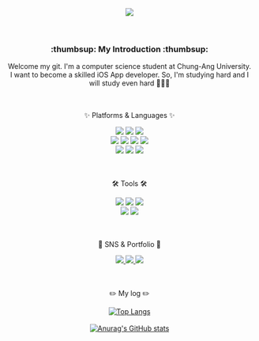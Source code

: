 <div align=center>
<img src="https://capsule-render.vercel.app/api?type=rounded&color=auto&height=300&section=header&text=capsule%20render&fontSize=90" />
<br><br><br>
</div>

<div align=center>
  <h3>:thumbsup: My Introduction :thumbsup:</h3>
  Welcome my git. I'm a computer science student at Chung-Ang University. <br>
  I want to become a skilled iOS App developer. So, I'm studying hard and I will study even hard 🤗💪💪
  
  </div>
 
 <br>
 <br>
 
 <div align=center>  
	<p>✨ Platforms & Languages ✨</p>
</div>

<div align="center">
  <img src="https://img.shields.io/badge/Swift-F05138?style=for-the-badge&logo=Swift&logoColor=white" />
  <img src="https://img.shields.io/badge/Python-3776AB?style=for-the-badge&logo=Python&logoColor=white" />
  <img src="https://img.shields.io/badge/C-A8B9CC?style=for-the-badge&logo=C&logoColor=white" />
  <br>
	<img src="https://img.shields.io/badge/Java-007396?style=for-the-badge&logo=Conda-Forge&logoColor=white" />
	<img src="https://img.shields.io/badge/HTML5-E34F26?style=for-the-badge&logo=HTML5&logoColor=white" />
	<img src="https://img.shields.io/badge/CSS3-1572B6?style=for-the-badge&logo=CSS3&logoColor=white" />
	<img src="https://img.shields.io/badge/JavaScript-F7DF1E?style=for-the-badge&logo=JavaScript&logoColor=white" />
	<br>
  <img src="https://img.shields.io/badge/Terminal-000000?style=for-the-badge&logo=iTerm2&logoColor=white" />
	<img src="https://img.shields.io/badge/MySQL-4479A1?style=for-the-badge&logo=MySQL&logoColor=white" />
	<img src="https://img.shields.io/badge/Linux-FCC624?style=for-the-badge&logo=Linux&logoColor=white" />
</div>
 
 <Br>
  <br>
  
  <div align=center>
	<p>🛠 Tools 🛠</p>
</div>
<div align=center>
	<img src="https://img.shields.io/badge/Xcode-147EFB?style=for-the-badge&logo=Xcode&logoColor=white" />
	<img src="https://img.shields.io/badge/Visual%20Studio%20Code-007ACC?style=for-the-badge&logo=VisualStudioCode&logoColor=white" />
  <img src="https://img.shields.io/badge/Vim-019733?style=for-the-badge&logo=Vim&logoColor=white" />
	<br>
	<img src="https://img.shields.io/badge/Spring-6DB33F?style=for-the-badge&logo=Spring&logoColor=white" />
	<img src="https://img.shields.io/badge/GitHub-181717?style=for-the-badge&logo=GitHub&logoColor=white" />
</div>
 
 <br>
 <br>
  
  <div align=center>
	<p>🎨 SNS & Portfolio 🎨</p>
</div>
  <div align=center>
<a href="https://velog.io/@ikejhc" target="_blank">
  <img src="https://img.shields.io/badge/Velog-20C997?style=for-the-badge&logo=Velog&logoColor=white"/>
    </a>
<a href="https://www.instagram.com/eui_chan.97" target="_blank">
  <img src="https://img.shields.io/badge/Instagram-E4405F?style=for-the-badge&logo=Instagram&logoColor=white"/>
  </a>
 <a href="mailto:ikejhc159@gmail.com">
		<img src="https://img.shields.io/badge/Mail-30B980?style=for-the-badge&logo=Gmail&logoColor=white" />
	</a>
  </div>
  
  <br>
  <br>
  
  <div align=center>
    <p> ✏️ My log ✏️</p>
  </div>
  <div align=center>
    
[![Top Langs](https://github-readme-stats.vercel.app/api/top-langs/?username=JEONG-J)](https://github.com/anuraghazra/github-readme-stats)
<br>
<br>
[![Anurag's GitHub stats](https://github-readme-stats.vercel.app/api?username=JEONG-J&theme=dracula)](https://github.com/anuraghazra/github-readme-stats)
  </div>
<!--
**JEONG-J/JEONG-J** is a ✨ _special_ ✨ repository because its `README.md` (this file) appears on your GitHub profile.

Here are some ideas to get you started:

- 🔭 I’m currently working on ...
- 🌱 I’m currently learning ...
- 👯 I’m looking to collaborate on ...💪
- 🤔 I’m looking for help with ...
- 💬 Ask me about ...
- 📫 How to reach me: ...
- 😄 Pronouns: ...
- ⚡ Fun fact: ...
-->
